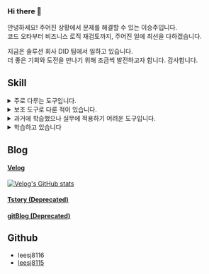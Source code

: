 ### Hi there 👋
안녕하세요! 주어진 상황에서 문제를 해결할 수 있는 이승주입니다.  
코드 오타부터 비즈니스 로직 재검토까지, 주어진 일에 최선을 다하겠습니다.

지금은 솔루션 회사 DID 팀에서 일하고 있습니다.  
더 좋은 기회와 도전을 만나기 위해 조금씩 발전하고자 합니다.
감사합니다.

## Skill
<details>
  <summary>
    주로 다루는 도구입니다.
  </summary>
  Java, Spring Boot (with JPA, Mybatis), SQL&DB(PostgreSQL, MariaDB) 
</details>

<details>
  <summary>
    보조 도구로 다룬 적이 있습니다.
  </summary>
  Typescript, React (with react-Query), PostgreSQL
</details>

<details>
  <summary>
    과거에 학습했으나 실무에 적용하기 어려운 도구입니다.
  </summary>
  C++, C#, Android
</details>

<details>
  <summary>
    학습하고 있습니다
  </summary>
  딥러닝(Python, Tensorflow, CNN), Kotlin
</details>

## Blog
#### [Velog](https://velog.io/@leesj8116)
[![Velog's GitHub stats](https://velog-readme-stats.vercel.app/api?name=leesj8116)](https://github.com/eungyeole/velog-readme-stats)
#### [Tstory (Deprecated)](https://solu8115.tistory.com/)
#### [gitBlog (Deprecated)](https://leesj8116.github.io/)

## Github
- leesj8116
- [leesj8115](https://github.com/leesj8115)

<!--
**leesj8116/leesj8116** is a ✨ _special_ ✨ repository because its `README.md` (this file) appears on your GitHub profile.

Here are some ideas to get you started:

- 🔭 I’m currently working on ...
- 🌱 I’m currently learning ...
- 👯 I’m looking to collaborate on ...
- 🤔 I’m looking for help with ...
- 💬 Ask me about ...
- 📫 How to reach me: ...
- 😄 Pronouns: ...
- ⚡ Fun fact: ...
-->

